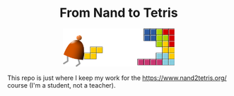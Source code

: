 <h1 align="center">From Nand to Tetris</h1>

<p align="center" width="100%">
  <img width="50%" alt="The Nand2tetris logo" src="nand2tetris.webp" />
</p>

This repo is just where I keep my work for the https://www.nand2tetris.org/ 
course (I'm a student, not a teacher).

